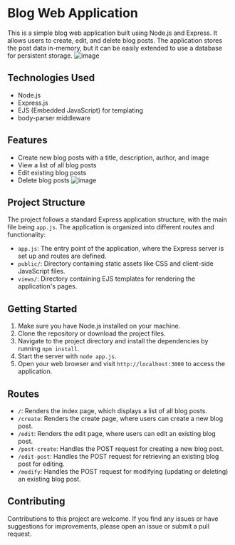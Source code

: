 # Blog Web Application

This is a simple blog web application built using Node.js and Express. It allows users to create, edit, and delete blog posts. The application stores the post data in-memory, but it can be easily extended to use a database for persistent storage.
![image](https://github.com/mirelesDavid/mirelesDavid-Projects/assets/141588489/3a1129b5-bd4e-4750-8d26-e308b39b1e12)

## Technologies Used

- Node.js
- Express.js
- EJS (Embedded JavaScript) for templating
- body-parser middleware

## Features

- Create new blog posts with a title, description, author, and image
- View a list of all blog posts
- Edit existing blog posts
- Delete blog posts
![image](https://github.com/mirelesDavid/mirelesDavid-Projects/assets/141588489/b8e963e7-563f-40e5-91fc-3db9f02bf00a)

## Project Structure

The project follows a standard Express application structure, with the main file being `app.js`. The application is organized into different routes and functionality:

- `app.js`: The entry point of the application, where the Express server is set up and routes are defined.
- `public/`: Directory containing static assets like CSS and client-side JavaScript files.
- `views/`: Directory containing EJS templates for rendering the application's pages.

## Getting Started

1. Make sure you have Node.js installed on your machine.
2. Clone the repository or download the project files.
3. Navigate to the project directory and install the dependencies by running `npm install`.
4. Start the server with `node app.js`.
5. Open your web browser and visit `http://localhost:3000` to access the application.

## Routes

- `/`: Renders the index page, which displays a list of all blog posts.
- `/create`: Renders the create page, where users can create a new blog post.
- `/edit`: Renders the edit page, where users can edit an existing blog post.
- `/post-create`: Handles the POST request for creating a new blog post.
- `/edit-post`: Handles the POST request for retrieving an existing blog post for editing.
- `/modify`: Handles the POST request for modifying (updating or deleting) an existing blog post.

## Contributing

Contributions to this project are welcome. If you find any issues or have suggestions for improvements, please open an issue or submit a pull request.
